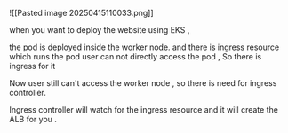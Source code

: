 
![[Pasted image 20250415110033.png]]



when you want to deploy the website using EKS , 

the pod is deployed inside the worker node. 
and there is ingress resource which runs the pod
user can not directly access the pod , So there is ingress for it

Now user still can't access the worker node , so there is need for ingress controller.

Ingress controller will watch for the ingress resource and it will create the ALB for you . 

